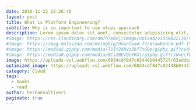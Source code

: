 ```yaml
---
date: 2018-11-22 12:26:40
layout: post
title: What is Platform Engineering?
subtitle: Why is so important to use mlops approach
description: Lorem ipsum dolor sit amet, consectetur adipisicing elit, sed do eiusmod tempor incididunt ut labore et dolore magna aliqua.
#image: https://res.cloudinary.com/dm7h7e8xj/image/upload/v1559822138/theme9_v273a9.jpg
#image: https://imag.malavida.com/mvimgbig/download-fs/drawboard-pdf-15322-5.jpg
#image: https://media2.giphy.com/media/l1IY2AbVzZ6f7tGQo/giphy.gif?cid=ecf05e47c46f4c993306fa86540461d15f358257b387d43f&rid=giphy.gif
#image: https://media0.giphy.com/media/BCs20EzQnYRXi/giphy.gif?cid=ecf05e47f232b1b79d83818de57145545e1c0893e38473eb&rid=giphy.gif
image: https://uploads-ssl.webflow.com/6034cdf847c02448b044572f/63addbaab0871d4a40c6b7d8_60d96654d61fcd4353fa158f_salesforce1-min.png
optimized_image: https://uploads-ssl.webflow.com/6034cdf847c02448b044572f/63addbaab0871d4a40c6b7d8_60d96654d61fcd4353fa158f_salesforce1-min.png
category: Cloud
tags:
  - books
  - read
author: hernansaltiveri
paginate: true
---
```

